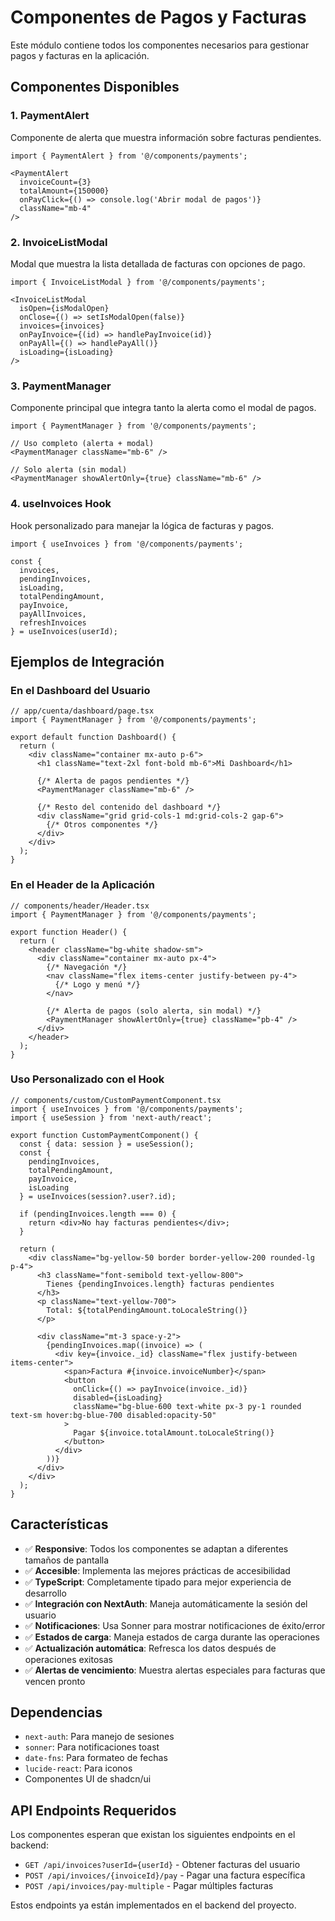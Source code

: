 # Componentes de Pagos y Facturas

Este módulo contiene todos los componentes necesarios para gestionar pagos y facturas en la aplicación.

## Componentes Disponibles

### 1. PaymentAlert
Componente de alerta que muestra información sobre facturas pendientes.

```tsx
import { PaymentAlert } from '@/components/payments';

<PaymentAlert
  invoiceCount={3}
  totalAmount={150000}
  onPayClick={() => console.log('Abrir modal de pagos')}
  className="mb-4"
/>
```

### 2. InvoiceListModal
Modal que muestra la lista detallada de facturas con opciones de pago.

```tsx
import { InvoiceListModal } from '@/components/payments';

<InvoiceListModal
  isOpen={isModalOpen}
  onClose={() => setIsModalOpen(false)}
  invoices={invoices}
  onPayInvoice={(id) => handlePayInvoice(id)}
  onPayAll={() => handlePayAll()}
  isLoading={isLoading}
/>
```

### 3. PaymentManager
Componente principal que integra tanto la alerta como el modal de pagos.

```tsx
import { PaymentManager } from '@/components/payments';

// Uso completo (alerta + modal)
<PaymentManager className="mb-6" />

// Solo alerta (sin modal)
<PaymentManager showAlertOnly={true} className="mb-6" />
```

### 4. useInvoices Hook
Hook personalizado para manejar la lógica de facturas y pagos.

```tsx
import { useInvoices } from '@/components/payments';

const {
  invoices,
  pendingInvoices,
  isLoading,
  totalPendingAmount,
  payInvoice,
  payAllInvoices,
  refreshInvoices
} = useInvoices(userId);
```

## Ejemplos de Integración

### En el Dashboard del Usuario
```tsx
// app/cuenta/dashboard/page.tsx
import { PaymentManager } from '@/components/payments';

export default function Dashboard() {
  return (
    <div className="container mx-auto p-6">
      <h1 className="text-2xl font-bold mb-6">Mi Dashboard</h1>
      
      {/* Alerta de pagos pendientes */}
      <PaymentManager className="mb-6" />
      
      {/* Resto del contenido del dashboard */}
      <div className="grid grid-cols-1 md:grid-cols-2 gap-6">
        {/* Otros componentes */}
      </div>
    </div>
  );
}
```

### En el Header de la Aplicación
```tsx
// components/header/Header.tsx
import { PaymentManager } from '@/components/payments';

export function Header() {
  return (
    <header className="bg-white shadow-sm">
      <div className="container mx-auto px-4">
        {/* Navegación */}
        <nav className="flex items-center justify-between py-4">
          {/* Logo y menú */}
        </nav>
        
        {/* Alerta de pagos (solo alerta, sin modal) */}
        <PaymentManager showAlertOnly={true} className="pb-4" />
      </div>
    </header>
  );
}
```

### Uso Personalizado con el Hook
```tsx
// components/custom/CustomPaymentComponent.tsx
import { useInvoices } from '@/components/payments';
import { useSession } from 'next-auth/react';

export function CustomPaymentComponent() {
  const { data: session } = useSession();
  const {
    pendingInvoices,
    totalPendingAmount,
    payInvoice,
    isLoading
  } = useInvoices(session?.user?.id);

  if (pendingInvoices.length === 0) {
    return <div>No hay facturas pendientes</div>;
  }

  return (
    <div className="bg-yellow-50 border border-yellow-200 rounded-lg p-4">
      <h3 className="font-semibold text-yellow-800">
        Tienes {pendingInvoices.length} facturas pendientes
      </h3>
      <p className="text-yellow-700">
        Total: ${totalPendingAmount.toLocaleString()}
      </p>
      
      <div className="mt-3 space-y-2">
        {pendingInvoices.map((invoice) => (
          <div key={invoice._id} className="flex justify-between items-center">
            <span>Factura #{invoice.invoiceNumber}</span>
            <button
              onClick={() => payInvoice(invoice._id)}
              disabled={isLoading}
              className="bg-blue-600 text-white px-3 py-1 rounded text-sm hover:bg-blue-700 disabled:opacity-50"
            >
              Pagar ${invoice.totalAmount.toLocaleString()}
            </button>
          </div>
        ))}
      </div>
    </div>
  );
}
```

## Características

- ✅ **Responsive**: Todos los componentes se adaptan a diferentes tamaños de pantalla
- ✅ **Accesible**: Implementa las mejores prácticas de accesibilidad
- ✅ **TypeScript**: Completamente tipado para mejor experiencia de desarrollo
- ✅ **Integración con NextAuth**: Maneja automáticamente la sesión del usuario
- ✅ **Notificaciones**: Usa Sonner para mostrar notificaciones de éxito/error
- ✅ **Estados de carga**: Maneja estados de carga durante las operaciones
- ✅ **Actualización automática**: Refresca los datos después de operaciones exitosas
- ✅ **Alertas de vencimiento**: Muestra alertas especiales para facturas que vencen pronto

## Dependencias

- `next-auth`: Para manejo de sesiones
- `sonner`: Para notificaciones toast
- `date-fns`: Para formateo de fechas
- `lucide-react`: Para iconos
- Componentes UI de shadcn/ui

## API Endpoints Requeridos

Los componentes esperan que existan los siguientes endpoints en el backend:

- `GET /api/invoices?userId={userId}` - Obtener facturas del usuario
- `POST /api/invoices/{invoiceId}/pay` - Pagar una factura específica
- `POST /api/invoices/pay-multiple` - Pagar múltiples facturas

Estos endpoints ya están implementados en el backend del proyecto.